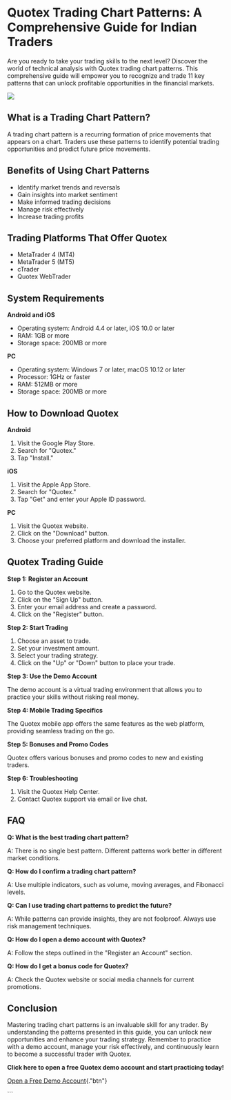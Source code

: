 # Quotex Trading Chart Patterns: A Comprehensive Guide for Indian Traders

Are you ready to take your trading skills to the next level? Discover
the world of technical analysis with Quotex trading chart patterns. This
comprehensive guide will empower you to recognize and trade 11 key
patterns that can unlock profitable opportunities in the financial
markets.

[![](https://static.quotex.io/files/4_en/300_250.jpg)](https://traff.sbs/brokerqxlid)

## What is a Trading Chart Pattern?

A trading chart pattern is a recurring formation of price movements that
appears on a chart. Traders use these patterns to identify potential
trading opportunities and predict future price movements.

## Benefits of Using Chart Patterns

-   Identify market trends and reversals
-   Gain insights into market sentiment
-   Make informed trading decisions
-   Manage risk effectively
-   Increase trading profits

## Trading Platforms That Offer Quotex

-   MetaTrader 4 (MT4)
-   MetaTrader 5 (MT5)
-   cTrader
-   Quotex WebTrader

## System Requirements

**Android and iOS**

-   Operating system: Android 4.4 or later, iOS 10.0 or later
-   RAM: 1GB or more
-   Storage space: 200MB or more

**PC**

-   Operating system: Windows 7 or later, macOS 10.12 or later
-   Processor: 1GHz or faster
-   RAM: 512MB or more
-   Storage space: 200MB or more

## How to Download Quotex

**Android**

1.  Visit the Google Play Store.
2.  Search for "Quotex."
3.  Tap "Install."

**iOS**

1.  Visit the Apple App Store.
2.  Search for "Quotex."
3.  Tap "Get" and enter your Apple ID password.

**PC**

1.  Visit the Quotex website.
2.  Click on the "Download" button.
3.  Choose your preferred platform and download the installer.

## Quotex Trading Guide

**Step 1: Register an Account**

1.  Go to the Quotex website.
2.  Click on the "Sign Up" button.
3.  Enter your email address and create a password.
4.  Click on the "Register" button.

**Step 2: Start Trading**

1.  Choose an asset to trade.
2.  Set your investment amount.
3.  Select your trading strategy.
4.  Click on the "Up" or "Down" button to place your trade.

**Step 3: Use the Demo Account**

The demo account is a virtual trading environment that allows you to
practice your skills without risking real money.

**Step 4: Mobile Trading Specifics**

The Quotex mobile app offers the same features as the web platform,
providing seamless trading on the go.

**Step 5: Bonuses and Promo Codes**

Quotex offers various bonuses and promo codes to new and existing
traders.

**Step 6: Troubleshooting**

1.  Visit the Quotex Help Center.
2.  Contact Quotex support via email or live chat.

## FAQ

**Q: What is the best trading chart pattern?**

A: There is no single best pattern. Different patterns work better in
different market conditions.

**Q: How do I confirm a trading chart pattern?**

A: Use multiple indicators, such as volume, moving averages, and
Fibonacci levels.

**Q: Can I use trading chart patterns to predict the future?**

A: While patterns can provide insights, they are not foolproof. Always
use risk management techniques.

**Q: How do I open a demo account with Quotex?**

A: Follow the steps outlined in the "Register an Account" section.

**Q: How do I get a bonus code for Quotex?**

A: Check the Quotex website or social media channels for current
promotions.

## Conclusion

Mastering trading chart patterns is an invaluable skill for any trader.
By understanding the patterns presented in this guide, you can unlock
new opportunities and enhance your trading strategy. Remember to
practice with a demo account, manage your risk effectively, and
continuously learn to become a successful trader with Quotex.

**Click here to open a free Quotex demo account and start practicing
today!**

[Open a Free Demo
Account](\%22https://traff.sbs/brokerqxsignup\%22){."btn"}

\`\`\`

